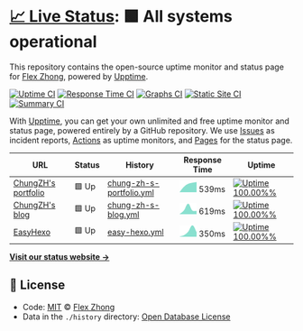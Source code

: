 # [📈 Live Status](https://ChungZH.github.io/upptime): <!--live status--> **🟩 All systems operational**

This repository contains the open-source uptime monitor and status page for [Flex Zhong](https://chungzh.cn/), powered by [Upptime](https://github.com/upptime/upptime).

[![Uptime CI](https://github.com/koj-co/upptime/workflows/Uptime%20CI/badge.svg)](https://github.com/koj-co/upptime/actions?query=workflow%3A%22Uptime+CI%22)
[![Response Time CI](https://github.com/koj-co/upptime/workflows/Response%20Time%20CI/badge.svg)](https://github.com/koj-co/upptime/actions?query=workflow%3A%22Response+Time+CI%22)
[![Graphs CI](https://github.com/koj-co/upptime/workflows/Graphs%20CI/badge.svg)](https://github.com/koj-co/upptime/actions?query=workflow%3A%22Graphs+CI%22)
[![Static Site CI](https://github.com/koj-co/upptime/workflows/Static%20Site%20CI/badge.svg)](https://github.com/koj-co/upptime/actions?query=workflow%3A%22Static+Site+CI%22)
[![Summary CI](https://github.com/koj-co/upptime/workflows/Summary%20CI/badge.svg)](https://github.com/koj-co/upptime/actions?query=workflow%3A%22Summary+CI%22)

With [Upptime](https://upptime.js.org), you can get your own unlimited and free uptime monitor and status page, powered entirely by a GitHub repository. We use [Issues](https://github.com/ChungZH/upptime/issues) as incident reports, [Actions](https://github.com/ChungZH/upptime/actions) as uptime monitors, and [Pages](https://ChungZH.github.io/upptime) for the status page.

<!--start: status pages-->
<!-- This summary is generated by Upptime (https://github.com/upptime/upptime) -->
<!-- Do not edit this manually, your changes will be overwritten -->

| URL                                       | Status | History                                                                                                        | Response Time                                                                             | Uptime                                                                                                                                                                                                                            |
| ----------------------------------------- | ------ | -------------------------------------------------------------------------------------------------------------- | ----------------------------------------------------------------------------------------- | --------------------------------------------------------------------------------------------------------------------------------------------------------------------------------------------------------------------------------- |
| [ChungZH's portfolio](https://chungzh.cn) | 🟩 Up  | [chung-zh-s-portfolio.yml](https://github.com/ChungZH/upptime/commits/master/history/chung-zh-s-portfolio.yml) | <img alt="Response time graph" src="./graphs/chung-zh-s-portfolio.png" height="20"> 539ms | [![Uptime 100.00%%](https://img.shields.io/endpoint?url=https%3A%2F%2Fraw.githubusercontent.com%2FChungZH%2Fupptime%2Fmaster%2Fapi%2Fchung-zh-s-portfolio%2Fuptime.json)](https://status.chungzh.cn/history/chung-zh-s-portfolio) |
| [ChungZH's blog](https://blog.chungzh.cn) | 🟩 Up  | [chung-zh-s-blog.yml](https://github.com/ChungZH/upptime/commits/master/history/chung-zh-s-blog.yml)           | <img alt="Response time graph" src="./graphs/chung-zh-s-blog.png" height="20"> 619ms      | [![Uptime 100.00%%](https://img.shields.io/endpoint?url=https%3A%2F%2Fraw.githubusercontent.com%2FChungZH%2Fupptime%2Fmaster%2Fapi%2Fchung-zh-s-blog%2Fuptime.json)](https://status.chungzh.cn/history/chung-zh-s-blog)           |
| [EasyHexo](https://easyhexo.com)          | 🟩 Up  | [easy-hexo.yml](https://github.com/ChungZH/upptime/commits/master/history/easy-hexo.yml)                       | <img alt="Response time graph" src="./graphs/easy-hexo.png" height="20"> 350ms            | [![Uptime 100.00%%](https://img.shields.io/endpoint?url=https%3A%2F%2Fraw.githubusercontent.com%2FChungZH%2Fupptime%2Fmaster%2Fapi%2Feasy-hexo%2Fuptime.json)](https://status.chungzh.cn/history/easy-hexo)                       |

<!--end: status pages-->

[**Visit our status website →**](https://ChungZH.github.io/upptime)

## 📄 License

- Code: [MIT](./LICENSE) © [Flex Zhong](https://chungzh.cn/)
- Data in the `./history` directory: [Open Database License](https://opendatacommons.org/licenses/odbl/1-0/)
